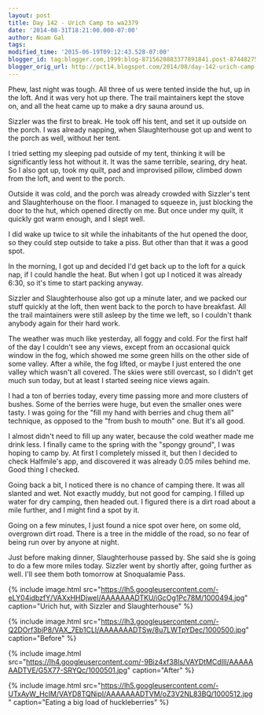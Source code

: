 ```yaml
---
layout: post
title: Day 142 - Urich Camp to wa2379
date: '2014-08-31T18:21:00.000-07:00'
author: Noam Gal
tags:
modified_time: '2015-06-19T09:12:43.528-07:00'
blogger_id: tag:blogger.com,1999:blog-8715620883377891841.post-8744827544228373875
blogger_orig_url: http://pct14.blogspot.com/2014/08/day-142-urich-camp-to-wa2379.html
---
```


Phew, last night was tough. All three of us were tented inside the hut, up in the loft. And it was very hot up there. The trail maintainers kept the stove on, and all the heat came up to make a dry sauna around us.

Sizzler was the first to break. He took off his tent, and set it up outside on the porch. I was already napping, when Slaughterhouse got up and went to the porch as well, without her tent.

I tried setting my sleeping pad outside of my tent, thinking it will be significantly less hot without it. It was the same terrible, searing, dry heat. So I also got up, took my quilt, pad and improvised pillow, climbed down from the loft, and went to the porch.

Outside it was cold, and the porch was already crowded with Sizzler's tent and Slaughterhouse on the floor. I managed to squeeze in, just blocking the door to the hut, which opened directly on me. But once under my quilt, it quickly got warm enough, and I slept well.

I did wake up twice to sit while the inhabitants of the hut opened the door, so they could step outside to take a piss. But other than that it was a good spot.

In the morning, I got up and decided I'd get back up to the loft for a quick nap, if I could handle the heat. But when I got up I noticed it was already 6:30, so it's time to start packing anyway.

Sizzler and Slaughterhouse also got up a minute later, and we packed our stuff quickly at the loft, then went back to the porch to have breakfast. All the trail maintainers were still asleep by the time we left, so I couldn't thank anybody again for their hard work.

The weather was much like yesterday, all foggy and cold. For the first half of the day I couldn't see any views, except from an occasional quick window in the fog, which showed me some green hills on the other side of some valley. After a while, the fog lifted, or maybe I just entered the one valley which wasn't all covered. The skies were still overcast, so I didn't get much sun today, but at least I started seeing nice views again.

I had a ton of berries today, every time passing more and more clusters of bushes. Some of the berries were huge, but even the smaller ones were tasty. I was going for the "fill my hand with berries and chug them all" technique, as opposed to the "from bush to mouth" one. But it's all good.

I almost didn't need to fill up any water, because the cold weather made me drink less. I finally came to the spring with the "spongy ground", I was hoping to camp by. At first I completely missed it, but then I decided to check Halfmile's app, and discovered it was already 0.05 miles behind me. Good thing I checked.

Going back a bit, I noticed there is no chance of camping there. It was all slanted and wet. Not exactly muddy, but not good for camping. I filled up water for dry camping, then headed out. I figured there is a dirt road about a mile further, and I might find a spot by it.

Going on a few minutes, I just found a nice spot over here, on some old, overgrown dirt road. There is a tree in the middle of the road, so no fear of being run over by anyone at night.

Just before making dinner, Slaughterhouse passed by. She said she is going to do a few more miles today. Sizzler went by shortly after, going further as well. I'll see them both tomorrow at Snoqualamie Pass.

{% include image.html src="https://lh5.googleusercontent.com/-eLY04idbzfY/VAXxHHDjweI/AAAAAAADTKU/iGcOg1Pc78M/1000494.jpg" caption="Urich hut, with Sizzler and Slaughterhouse" %}

{% include image.html src="https://lh3.googleusercontent.com/-Q2DOrf3bjP8/VAX_7Eb1CLI/AAAAAAADTSw/8u7LWTpYDec/1000500.jpg" caption="Before" %}

{% include image.html src="https://lh4.googleusercontent.com/-9Biz4xf38ls/VAYDtMCdIlI/AAAAAAADTVE/G5X77-SRYQc/1000501.jpg" caption="After" %}

{% include image.html src="https://lh5.googleusercontent.com/-UTxAyW_HcIM/VAYD8TQNipI/AAAAAAADTVM/oZ3V2NL83BQ/1000512.jpg" caption="Eating a big load of huckleberries" %}
